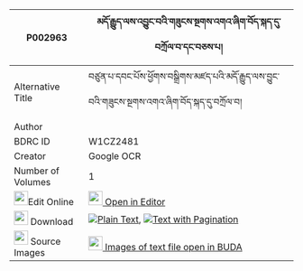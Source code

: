 |P002963|མདོ་རྒྱུད་ལས་འབྱུང་བའི་གཟུངས་སྔགས་འགའ་ཞིག་བོད་སྐད་དུ་བཀྲོལ་བ་དང་བཅས་པ། 
| --- | --- 
|Alternative Title |བཙུན་པ་དབང་པོས་ཕྱོགས་བསྒྲིགས་མཛད་པའི་མདོ་རྒྱུད་ལས་བྱུང་བའི་གཟུངས་སྔགས་འགའ་ཞིག་བོད་སྐད་དུ་བཀྲོལ་བ།
|Author | 
|BDRC ID | W1CZ2481
|Creator | Google OCR
|Number of Volumes| 1
|<img width="25" src="https://img.icons8.com/color/25/000000/edit-property.png">Edit Online| [<img width="25" src="https://avatars.githubusercontent.com/u/45091458?s=200&v=4"> Open in Editor](http://editor.openpecha.org/P002963)
|<img width="25" src="https://img.icons8.com/fluent/48/000000/download-2.png"/>  Download | [![](https://img.icons8.com/color/20/000000/txt.png)Plain Text](https://github.com/Openpecha/P002963/releases/download/v1/do_gyu_la_sa_jungwa_i_zungngak_plain_P002963.zip), [![](https://img.icons8.com/color/20/000000/txt.png)Text with Pagination](https://github.com/Openpecha/P002963/releases/download/v1/do_gyu_la_sa_jungwa_i_zungngak_pages_P002963.zip)
|<img width="25" src="https://img.icons8.com/plasticine/100/000000/pictures-folder.png"/>  Source Images | [<img width="25" src="https://library.bdrc.io/icons/BUDA-small.svg"> Images of text file open in BUDA](https://library.bdrc.io/show/bdr:W1CZ2481)